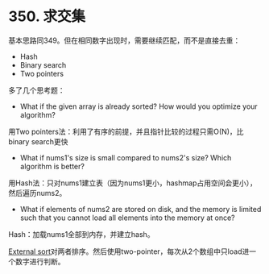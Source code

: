# 350. 求交集

基本思路同349。但在相同数字出现时，需要继续匹配，而不是直接去重：

- Hash
- Binary search
- Two pointers

多了几个思考题：

- What if the given array is already sorted? How would you optimize your algorithm?

用Two pointers法：利用了有序的前提，并且指针比较的过程只需O(N)，比binary search更快

- What if nums1's size is small compared to nums2's size? Which algorithm is better?

用Hash法：只对nums1建立表（因为nums1更小，hashmap占用空间会更小），然后遍历nums2。

- What if elements of nums2 are stored on disk, and the memory is limited such that you cannot load all elements into the memory at once?

Hash：加载nums1全部到内存，并建立hash。

[External sort](https://leetcode.com/problems/intersection-of-two-arrays-ii/discuss/82243/Solution-to-3rd-follow-up-question)对两者排序。然后使用two-pointer，每次从2个数组中只load进一个数字进行判断。
